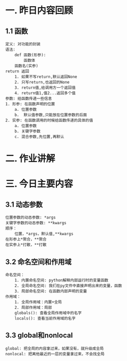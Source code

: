 # 一. 昨日内容回顾
## 1.1 函数
    定义: 对功能的封装
    语法:
        def 函数(形参):
            函数体
        函数名(实参)
    return 返回
        1. 如果不写return,默认返回None
        2. 只写return,也返回的None
        3. return值,给调用方一个返回值
        4. return值1,值2...返回多个值
    参数: 给函数传递一些信息
    1. 形参: 在函数声明的位置
        a. 位置参数
        b.  默认值参数,只能放在位置参数的后面
    2. 实参: 在函数调用的时候给函数传递的具体的值
        a. 位置参数
        b. 关键字参数
        c. 混合参数,先位置,再默认
    
# 二. 作业讲解
# 三. 今日主要内容
## 3.1 动态参数
    位置参数的动态参数: *args
    关键字参数的动态参数: **kwargs
    顺序：
        位置，*args，默认值,**kwargs
    在形参上*聚合，**聚合
    在实参上*打散，**打散
## 3.2 命名空间和作用域
    命名空间：
        1. 内置命名空间: python解释内部运行时的变量函数
        2. 全局命名空间: 我们在py文件中直接声明出来的变量，函数
        3. 局部命名空间: 在函数内部声明的变量
    作用域：
        1. 全局作用域：内置+全局
        2. 局部作用域：局部
        globals(): 查看全局作用域中的名字
        locals(): 查看当前作用域的名字
## 3.3 global和nonlocal
    global: 把全局的内容拿过来，如果没有，就升级成全局
    nonlocal: 把离他最近的一层的变量拿过来，不会找全局

